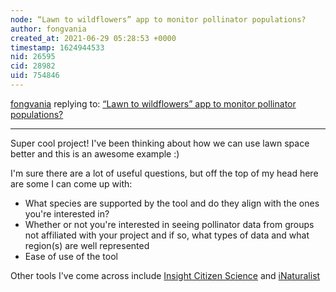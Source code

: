 ```yaml
---
node: “Lawn to wildflowers” app to monitor pollinator populations?
author: fongvania
created_at: 2021-06-29 05:28:53 +0000
timestamp: 1624944533
nid: 26595
cid: 28982
uid: 754846
---
```




[fongvania](../profile/fongvania) replying to: [“Lawn to wildflowers” app to monitor pollinator populations?](../notes/SaraSWFL/05-14-2021/lawn-to-wildflowers-app-to-monitor-pollinator-populations)

----
Super cool project! I've been thinking about how we can use lawn space better and this is an awesome example :) 

I'm sure there are a lot of useful questions, but off the top of my head here are some I can come up with:
- What species are supported by the tool and do they align with the ones you're interested in?
- Whether or not you're interested in seeing pollinator data from groups not affiliated with your project and if so, what types of data and what region(s) are  well represented
- Ease of use of the tool

Other tools I've come across include [Insight Citizen Science](https://insightcitizenscience.com/) and [iNaturalist](https://wildpollinatorcount.com/resources/inaturalist/) 
